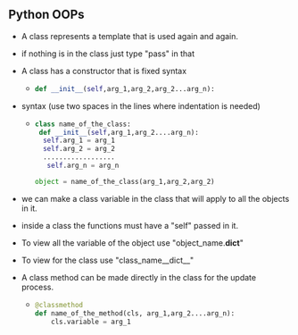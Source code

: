 ## Python OOPs

- A class represents a template that is used again and again.

- if nothing is in the class just type "pass" in that

- A class has a constructor that is fixed syntax

  - ```python
    def __init__(self,arg_1,arg_2,arg_2...arg_n):
    ```

- syntax  (use two spaces in the lines where indentation is needed)

  - ```python
    class name_of_the_class:
     def __init__(self,arg_1,arg_2....arg_n):
      self.arg_1 = arg_1
      self.arg_2 = arg_2
      ..................
       self.arg_n = arg_n
    
    object = name_of_the_class(arg_1,arg_2,arg_2)        
    ```

- we can make a class variable in the class that will apply to all the objects in it.

- inside a class the functions must have a "self" passed in it.

- To view all the variable of the object use "object_name.__dict__"

- To view for the class use "class_name__dict__"

- A class method can be made directly in the class for the update process. 

  - ```python
    @classmethod
    def name_of_the_method(cls, arg_1,arg_2....arg_n):
    	cls.variable = arg_1
    ```

    

